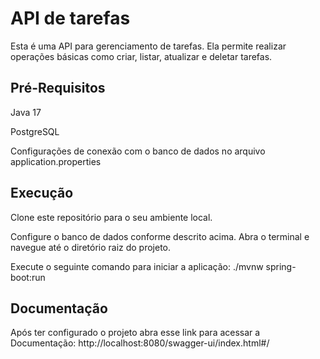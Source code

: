 
# API de tarefas

Esta é uma API para gerenciamento de tarefas. Ela permite realizar operações básicas como criar, listar, atualizar e deletar tarefas.


## Pré-Requisitos

Java 17

PostgreSQL

Configurações de conexão com o banco de dados no arquivo application.properties
## Execução

Clone este repositório para o seu ambiente local.

Configure o banco de dados conforme descrito acima.
Abra o terminal e navegue até o diretório raiz do projeto.

Execute o seguinte comando para iniciar a aplicação:
./mvnw spring-boot:run
## Documentação

Após ter configurado o projeto abra esse link para acessar a Documentação: http://localhost:8080/swagger-ui/index.html#/
